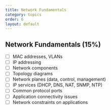 ```yaml
---
title: Network Fundamentals
category: topics
order: 6
layout: default
---
```


## Network Fundamentals (15%)

- [ ] MAC addresses, VLANs  
- [ ] IP addressing  
- [ ] Network components  
- [ ] Topology diagrams  
- [ ] Network planes (data, control, management)  
- [ ] IP services (DHCP, DNS, NAT, SNMP, NTP)  
- [ ] Common protocol ports  
- [ ] Application connectivity issues  
- [ ] Network constraints on applications  
